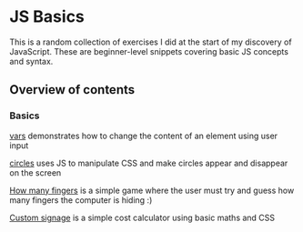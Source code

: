 # JS Basics

This is a random collection of exercises I did at the start of my discovery of JavaScript. These are beginner-level snippets covering  basic JS concepts and syntax.

## Overview of contents

### Basics

[vars](https://github.com/LucyMac/coding-exercises/blob/master/vars.html) demonstrates how to change the content of an element using user input

[circles](https://github.com/LucyMac/coding-exercises/blob/master/circles.html) uses JS to manipulate CSS and make circles appear and disappear on the screen

[How many fingers](https://github.com/LucyMac/coding-exercises/blob/master/how-many-fingers.html) is a simple game where the user must try and guess how many fingers the computer is hiding :)

[Custom signage](https://github.com/LucyMac/coding-exercises/blob/master/custom-signage-cost-calculator.html) is a simple cost calculator using basic maths and CSS 




